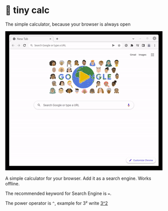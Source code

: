 # 🧮 tiny calc

The simple calculator, because your browser is always open

![Working demo](demo.gif)

A simple calculator for your browser.
Add it as a search engine.
Works offline.

The recommended keyword for Search Engine is `=`.

The power operator is `^`, example for 3²
write [3^2](https://tinycalc.app/#3^2)

